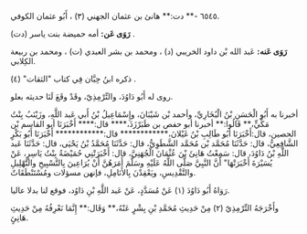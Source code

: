 ٦٥٤٥ -** دت:** هانئ بن عثمان الجهني (٣) ، أَبُو عثمان الكوفي.

**رَوَى عَن:** أمه حميضة بنت ياسر (دت) .

**رَوَى عَنه:** عَبد الله بْن داود الخريبي (د) ، ومحمد بن بشر العبدي (ت) ، ومحمد بن ربيعة الكِلابي.

ذكره ابنُ حِبَّان فِي كتاب "الثقات" (٤) .

روى له أَبُو دَاوُدَ، والتِّرْمِذِيّ، وقَدْ وقَعَ لَنَا حديثه بعلو.

أخبرنا به أَبُو الْحَسَنِ بْنُ الْبُخَارِيِّ، وأحمد بْن شَيْبَانَ، وإِسْمَاعِيلُ بْنُ أَبي عَبد اللَّهِ، وزَيْنَبُ بِنْتُ مَكِّيٍّ،** قَالُوا:** أخبرنا أبو حفص بن طَبَرْزَذَ،**** قال:**** أَخْبَرَنَا أبو القاسم بْن الحصين، قال:أَخْبَرَنَا أَبُو طَالِبِ بْنُ غَيْلانَ،************ قال:************ أَخْبَرَنَا أَبُو بَكْرٍ الشَّافِعِيُّ، قال: حَدَّثَنَا مُحَمَّد بْن مُحَمَّد الشَّطَوِيُّ، قال: حَدَّثَنَا مُحَمَّدُ بْنُ يَحْيَى، قال: حَدَّثَنَا عَبد اللَّهِ بْنُ دَاوُدَ، قال: سَمِعْتُ هَانِئَ بْنَ عُثْمَانَ الْجُهَنِيَّ، قال: أَخْبَرَتْنِي حُمَيْضَةُ بِنْتُ يَاسِرٍ، عَنْ يُسَيْرَةَ أَخْبَرَتْهَا" أَنَّ النَّبِيَّ صَلَّى اللَّهُ عَلَيْهِ وسَلَّمَ أَمَرَهُنَّ أَنْ يُرَاعِينَ بِالتَّسْبِيحِ والتَّهْلِيلِ والتَّقْدِيسِ، ويَعْقِدْنَ بِالأَنَامِلِ، فإنهن مسؤلات ومُسْتَنْطَقَاتٌ.

رَوَاهُ أَبُو دَاوُدَ (١) عَنْ مُسَدَّدٍ، عَنْ عَبد اللَّهِ بْنِ دَاوُد، فوقع لنا بدلا عاليا.

وأَخْرَجَهُ التِّرْمِذِيّ (٢) مِنْ حَدِيثِ مُحَمَّدِ بْنِ بِشْرٍ عَنْهُ،** وَقَال:** إِنَّمَا نَعْرِفُهُ مِنْ حَدِيثِ هَانِئٍ.